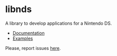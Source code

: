 # libnds

A library to develop applications for a Nintendo DS.

- [Documentation](https://blocksds.skylyrac.net/docs/libnds/index.html)
- [Examples](https://github.com/blocksds/sdk/tree/master/examples)

Please, report issues [here](https://github.com/blocksds/sdk/issues).
